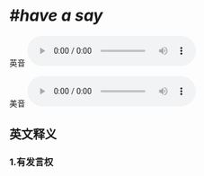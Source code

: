 # ***\#have a say*** 
英音
<audio src="./media/have a say1_AAC.aac" controls="controls"></audio>

美音
<audio src="./media/have a say2_AAC.aac" controls="controls"></audio>



  

英文释义
---
### 1.**有发言权**  


